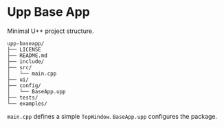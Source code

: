 # Upp Base App

Minimal U++ project structure.

```
upp-baseapp/
├── LICENSE
├── README.md
├── include/
├── src/
│   └── main.cpp
├── ui/
├── config/
│   └── BaseApp.upp
├── tests/
└── examples/
```

`main.cpp` defines a simple `TopWindow`.
`BaseApp.upp` configures the package.
